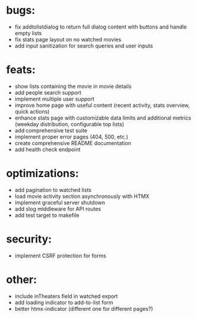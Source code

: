 # bugs:

- fix addtolistdialog to return full dialog content with buttons and handle empty lists
- fix stats page layout on no watched movies
- add input sanitization for search queries and user inputs

# feats:

- show lists containing the movie in movie details
- add people search support
- implement multiple user support
- improve home page with useful content (recent activity, stats overview, quick actions)
- enhance stats page with customizable data limits and additional metrics (weekday distribution, configurable top lists)
- add comprehensive test suite
- implement proper error pages (404, 500, etc.)
- create comprehensive README documentation
- add health check endpoint

# optimizations:

- add pagination to watched lists
- load movie activity section asynchronously with HTMX
- implement graceful server shutdown
- add slog middleware for API routes
- add test target to makefile

# security:

- implement CSRF protection for forms

# other:

- include inTheaters field in watched export
- add loading indicator to add-to-list form
- better htmx-indicator (different one for different pages?)
